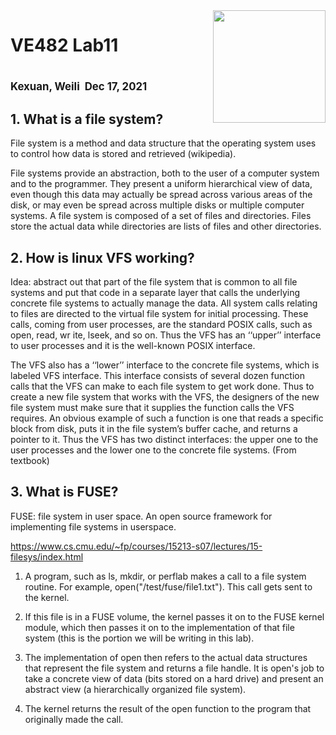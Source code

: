 <script>
   $(document).ready(function() {
     $head = $('#header');
     $head.prepend('<img src=\"img/cat.jpg\" style=\"float: right;width: 150px;z-index: 289;\"/>')
   });
</script>
<div><img src="img/cat.jpg" width="180px" align="right"></div>

# VE482 Lab11
# <span style="font-size:0.6em;"> Kexuan, Weili  Dec 17, 2021</span>

## 1. What is a file system?

File system is a method and data structure that the operating system uses to control how data is stored and retrieved (wikipedia). 

File systems provide an abstraction, both to the user of a computer system and to the programmer. They present a uniform hierarchical view of data, even though this data may actually be spread across various areas of the disk, or may even be spread across multiple disks or multiple computer systems. A file system is composed of a set of files and directories. Files store the actual data while directories are lists of files and other directories. 

## 2. How is linux VFS working?

Idea: abstract out that part of the file system that is common to all file systems and put that code in a separate layer that calls the underlying concrete file systems to actually manage the data. All system calls relating to files are directed to the virtual file system for initial processing. These calls, coming from user processes, are the standard POSIX calls, such as open, read, wr ite, lseek, and so on. Thus the VFS has an ‘‘upper’’ interface to user processes and it is the well-known POSIX interface. 

The VFS also has a ‘‘lower’’ interface to the concrete file systems, which is labeled VFS interface. This interface consists of several dozen function calls that the VFS can make to each file system to get work done. Thus to create a new file system that works with the VFS, the designers of the new file system must make sure that it supplies the function calls the VFS requires. An obvious example of such a function is one that reads a specific block from disk, puts it in the file system’s buffer cache, and returns a pointer to it. Thus the VFS has two distinct interfaces: the upper one to the user processes and the lower one to the concrete file systems. (From textbook)

## 3. What is FUSE?

FUSE: file system in user space. An open source framework for implementing file systems in userspace.

https://www.cs.cmu.edu/~fp/courses/15213-s07/lectures/15-filesys/index.html

1. A program, such as ls, mkdir, or perflab makes a call to a file system routine. For example, open("/test/fuse/file1.txt"). This call gets sent to the kernel.

2. If this file is in a FUSE volume, the kernel passes it on to the FUSE kernel module, which then passes it on to the implementation of that file system (this is the portion we will be writing in this lab).

3. The implementation of open then refers to the actual data structures that represent the file system and returns a file handle. It is open's job to take a concrete view of data (bits stored on a hard drive) and present an abstract view (a hierarchically organized file system).

4. The kernel returns the result of the open function to the program that originally made the call.
